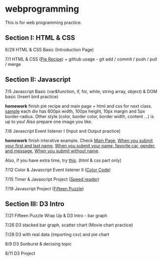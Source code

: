 # webprogramming

This is for web programming practice.


## Section I: HTML & CSS

6/29 HTML & CSS Basic (Introduction Page)

7/1 HTML & CSS ([Pie Recipe](/assignments/pie-recipe.md)) + github usage - git add / commit / push / pull / merge


## Section II: Javascript

7/5 Javascript Basic (var&function, if, for, while, string array, object) & DOM basic (Insert bird practice)

**homework** finish pie recipe and main page + html and css for next class. [sample](/assignments/js-prac-sample.png) each div has 600px width, 100px height, 10px margin and 5px border-radius. Other style (color, border color, border width, content ...) is up to you! Also prepare one image you like.

7/8 Javascript Event listener I (Input and Output practice)

**homework** finish interative example. Check [Main Page](/assignments/interactive-main.png), [When you submit your first and last name](/assignments/interactive-name.png), [When you submit your name, favorite car, gender, and message](/assignments/interactive-car.png), [When you submit without name](/assignments/interactive-error.png).

Also, if you have extra time, try [this](/assignments/color-main.png). (html & css part only)

7/12 Color & Javascript Event listener II ([Color Code](/assignments/color-reference.md))

7/15 Timer & Javascript Project ([Speed reader](/assignments/speed-reader.md))

7/19 Javascript Project ([Fifteen Puzzle](/assignments/fifteen-puzzle.md))


## Section III: D3 Intro

7/21 Fifteen Puzzle Wrap Up & D3 Intro - bar graph

7/26 D3 stacked bar graph, scatter chart (Movie chart practice)

7/28 D3 with real data (importing csv) and pie chart

8/9 D3 Sunburst & decising topic

8/11 D3 Project

